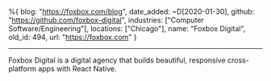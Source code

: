 %{
  blog: "https://foxbox.com/blog",
  date_added: ~D[2020-01-30],
  github: "https://github.com/foxbox-digital",
  industries: ["Computer Software/Engineering"],
  locations: ["Chicago"],
  name: "Foxbox Digital",
  old_id: 494,
  url: "https://foxbox.com"
}

---

Foxbox Digital is a digital agency that builds beautiful, responsive cross-platform apps with React Native.
